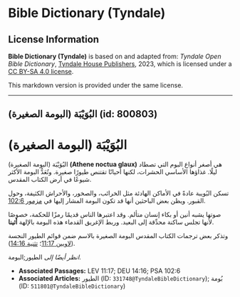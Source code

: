 # Bible Dictionary (Tyndale)

## License Information

**Bible Dictionary (Tyndale)** is based on and adapted from: _Tyndale Open Bible Dictionary_, [Tyndale House Publishers](https://tyndaleopenresources.com/), 2023, which is licensed under a [CC BY-SA 4.0 license](https://creativecommons.org/licenses/by-sa/4.0/legalcode.en).

This markdown version is provided under the same license.



--------------------------------

## البُوَيْبَة (البومة الصغيرة) (id: 800803)

البُوَيْبَة (البومة الصغيرة)
============================

البُوَيْبَة (البومة الصغيرة) **(Athene noctua glaux)** هي أصغر أنواع البوم التي تصطاد ليلًا. غذاؤها الأساسي الحشرات، لكنها أحيانًا تقتنص طيورًا صغيرة. وتُعَدُّ البومة الأكثر شيوعًا في أرض الكتاب المقدس.

تسكن البُويبة عادةً في الأماكن الهادئة مثل الخرائب، والصخور، والأحراش الكثيفة، وحول القبور. ويظن بعض الباحثين أنها قد تكون البومة المشار إليها في [مزمور 102:6](https://ref.ly/Ps102:6).

صوتها يشبه أنين أو بكاء إنسان متألم. وقد اعتبرها الناس قديمًا رمزًا للحكمة، خصوصًا لأنها تجلس ساكنة محدِّقة إلى البعيد. وربط الإغريق القدماء هذه البومة بالإلهة **أثينا**.

وتذكر بعض ترجمات الكتاب المقدس البومة الصغيرة بالاسم ضمن قوائم الطيور النجسة ([لاويين 11:17](https://ref.ly/Lev11:17)؛ [تثنية 14:16](https://ref.ly/Deut14:16)).

*انظر أيضًا إلى* الطيور;البومة.

* **Associated Passages:** LEV 11:17; DEU 14:16; PSA 102:6
* **Associated Articles:** الطيور (ID: `331748@TyndaleBibleDictionary`); بُومة (ID: `511801@TyndaleBibleDictionary`)

